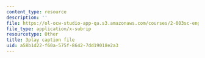 ```yaml
---
content_type: resource
description: ''
file: https://ol-ocw-studio-app-qa.s3.amazonaws.com/courses/2-003sc-engineering-dynamics-fall-2011/a58b1d22f60a575f86427dd19018e2a3_zNCBDrnT05E.vtt
file_type: application/x-subrip
resourcetype: Other
title: 3play caption file
uid: a58b1d22-f60a-575f-8642-7dd19018e2a3
---
```

